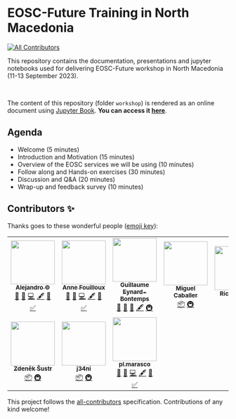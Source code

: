 # EOSC-Future Training in North Macedonia

<!-- ALL-CONTRIBUTORS-BADGE:START - Do not remove or modify this section -->
[![All Contributors](https://img.shields.io/badge/all_contributors-10-orange.svg?style=flat-square)](#contributors-)
<!-- ALL-CONTRIBUTORS-BADGE:END -->

This repository contains the documentation, presentations and jupyter notebooks used for delivering EOSC-Future workshop in North Macedonia (11-13 September 2023).

<br>

The content of this repository (folder `workshop`) is rendered as an online document using [Jupyter Book](https://jupyterbook.org/en/stable/intro.html). **You can access it [here](https://annefou.github.io/EOSC-Future-Training-North-Macedonia)**.

## Agenda

- Welcome (5 minutes)
- Introduction and Motivation (15 minutes)
- Overview of the EOSC services we will be using (10 minutes)
- Follow along and Hands-on exercises (30 minutes)
- Discussion and Q&A (20 minutes)
- Wrap-up and feedback survey (10 minutes)

## Contributors ✨

Thanks goes to these wonderful people ([emoji key](https://allcontributors.org/docs/en/emoji-key)):

<!-- ALL-CONTRIBUTORS-LIST:START - Do not remove or modify this section -->
<!-- prettier-ignore-start -->
<!-- markdownlint-disable -->
<table>
  <tr>
    <td align="center"><a href="https://github.com/acocac"><img src="https://avatars.githubusercontent.com/u/13321552?v=4?s=100" width="100px;" alt=""/><br /><sub><b>Alejandro ©</b></sub></a><br /><a href="#ideas-acocac" title="Ideas, Planning, & Feedback">🤔</a> <a href="#design-acocac" title="Design">🎨</a> <a href="https://github.com/pangeo-data/foss4g-2022/commits?author=acocac" title="Code">💻</a> <a href="#content-acocac" title="Content">🖋</a> <a href="https://github.com/pangeo-data/foss4g-2022/commits?author=acocac" title="Documentation">📖</a> <a href="#tutorial-acocac" title="Tutorials">✅</a></td>
    <td align="center"><a href="http://www.mn.uio.no/geo/english/people/adm/annefou/"><img src="https://avatars.githubusercontent.com/u/8168508?v=4?s=100" width="100px;" alt=""/><br /><sub><b>Anne Fouilloux</b></sub></a><br /><a href="#ideas-annefou" title="Ideas, Planning, & Feedback">🤔</a> <a href="#design-annefou" title="Design">🎨</a> <a href="https://github.com/pangeo-data/foss4g-2022/commits?author=annefou" title="Code">💻</a> <a href="#content-annefou" title="Content">🖋</a> <a href="https://github.com/pangeo-data/foss4g-2022/commits?author=annefou" title="Documentation">📖</a> <a href="#tutorial-annefou" title="Tutorials">✅</a></td>
    <td align="center"><a href="https://github.com/guillaumeeb"><img src="https://avatars.githubusercontent.com/u/17138587?v=4?s=100" width="100px;" alt=""/><br /><sub><b>Guillaume Eynard-Bontemps</b></sub></a><br /><a href="#ideas-guillaumeeb" title="Ideas, Planning, & Feedback">🤔</a> <a href="https://github.com/pangeo-data/foss4g-2022/pulls?q=is%3Apr+reviewed-by%3Aguillaumeeb" title="Reviewed Pull Requests">👀</a> <a href="#userTesting-guillaumeeb" title="User Testing">📓</a> <a href="#content-guillaumeeb" title="Content">🖋</a> <a href="#infra-guillaumeeb" title="Infrastructure (Hosting, Build-Tools, etc)">🚇</a></td>
    <td align="center"><a href="https://github.com/micafer"><img src="https://avatars.githubusercontent.com/u/4972699?v=4?s=100" width="100px;" alt=""/><br /><sub><b>Miguel Caballer</b></sub></a><br /><a href="#platform-micafer" title="Packaging/porting to new platform">📦</a> <a href="#infra-micafer" title="Infrastructure (Hosting, Build-Tools, etc)">🚇</a></td>
    <td align="center"><a href="http://about.me/rich.signell"><img src="https://avatars.githubusercontent.com/u/1872600?v=4?s=100" width="100px;" alt=""/><br /><sub><b>Rich Signell</b></sub></a><br /><a href="#ideas-rsignell-usgs" title="Ideas, Planning, & Feedback">🤔</a></td>
    <td align="center"><a href="https://uk.linkedin.com/in/sebastianlunavalero/en"><img src="https://avatars.githubusercontent.com/u/5345517?v=4?s=100" width="100px;" alt=""/><br /><sub><b>Sebastian Luna-Valero</b></sub></a><br /><a href="#platform-sebastian-luna-valero" title="Packaging/porting to new platform">📦</a> <a href="#infra-sebastian-luna-valero" title="Infrastructure (Hosting, Build-Tools, etc)">🚇</a></td>
    <td align="center"><a href="https://github.com/tinaok"><img src="https://avatars.githubusercontent.com/u/46813815?v=4?s=100" width="100px;" alt=""/><br /><sub><b>Tina Odaka</b></sub></a><br /><a href="#ideas-tinaok" title="Ideas, Planning, & Feedback">🤔</a> <a href="#design-tinaok" title="Design">🎨</a> <a href="https://github.com/pangeo-data/foss4g-2022/commits?author=tinaok" title="Code">💻</a> <a href="#content-tinaok" title="Content">🖋</a> <a href="https://github.com/pangeo-data/foss4g-2022/commits?author=tinaok" title="Documentation">📖</a> <a href="#tutorial-tinaok" title="Tutorials">✅</a></td>
  </tr>
  <tr>
    <td align="center"><a href="https://github.com/sustr4"><img src="https://avatars.githubusercontent.com/u/1583737?v=4?s=100" width="100px;" alt=""/><br /><sub><b>Zdeněk Šustr</b></sub></a><br /><a href="#platform-sustr4" title="Packaging/porting to new platform">📦</a> <a href="#infra-sustr4" title="Infrastructure (Hosting, Build-Tools, etc)">🚇</a></td>
    <td align="center"><a href="https://github.com/j34ni"><img src="https://avatars.githubusercontent.com/u/44261743?v=4?s=100" width="100px;" alt=""/><br /><sub><b>j34ni</b></sub></a><br /><a href="#platform-j34ni" title="Packaging/porting to new platform">📦</a> <a href="#infra-j34ni" title="Infrastructure (Hosting, Build-Tools, etc)">🚇</a></td>
    <td align="center"><a href="https://github.com/pl-marasco"><img src="https://avatars.githubusercontent.com/u/22492773?v=4?s=100" width="100px;" alt=""/><br /><sub><b>pl.marasco</b></sub></a><br /><a href="#ideas-pl-marasco" title="Ideas, Planning, & Feedback">🤔</a> <a href="#design-pl-marasco" title="Design">🎨</a> <a href="https://github.com/pangeo-data/foss4g-2022/commits?author=pl-marasco" title="Code">💻</a> <a href="#content-pl-marasco" title="Content">🖋</a> <a href="https://github.com/pangeo-data/foss4g-2022/commits?author=pl-marasco" title="Documentation">📖</a> <a href="#tutorial-pl-marasco" title="Tutorials">✅</a></td>
  </tr>
</table>

<!-- markdownlint-restore -->
<!-- prettier-ignore-end -->

<!-- ALL-CONTRIBUTORS-LIST:END -->

This project follows the [all-contributors](https://github.com/all-contributors/all-contributors) specification. Contributions of any kind welcome!
